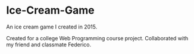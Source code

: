 # Ice-Cream-Game
An ice cream game I created in 2015.

Created for a college Web Programming course project.
Collaborated with my friend and classmate Federico.
